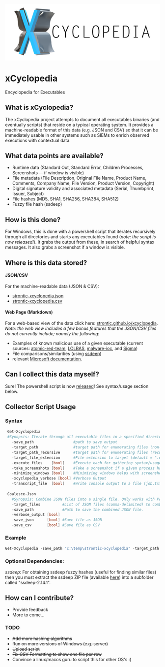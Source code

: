 ![xCyclopedia Logo](/assets/strontic-xcyclopedia-logo_full.png)

# xCyclopedia
Encyclopedia for Executables

## What is xCyclopedia?
The xCyclopedia project attempts to document all executables binaries (and eventually scripts) that reside on a typical operating system. It provides a machine-readable format of this data (e.g. JSON and CSV) so that it can be immediately usable in other systems such as SIEMs to enrich observed executions with contextual data.

## What data points are available?

* Runtime data (Standard Out, Standard Error, Children Processes, Screenshots -- if window is visible)
* File metadata (File Description, Original File Name, Product Name, Comments, Company Name, File Version, Product Version, Copyright)
* Digital signature validity and associated metadata (Serial, Thumbprint, Issuer, Subject)
* File hashes (MD5, SHA1, SHA256, SHA384, SHA512)
* Fuzzy file hash (ssdeep)

## How is this done?
For Windows, this is done with a powershell script that iterates recursively through all directories and starts any executables found (*note: the script is now released!*). It grabs the output from these, in search of helpful syntax messages. It also grabs a screenshot if a window is visible.

## Where is this data stored?

#### JSON/CSV
For the machine-readable data (JSON & CSV): 
* [strontic-xcyclopedia.json](strontic-xcyclopedia.json)
* [strontic-xcyclopedia.csv](strontic-xcyclopedia.csv)

#### Web Page (Markdown)
For a web-based view of the data click here: [strontic.github.io/xcyclopedia](https://strontic.github.io/xcyclopedia). *Note: the web view includes a few bonus features that the JSON/CSV files do not currently include; namely the following:*
* Examples of known malicious use of a given executable (current sources: [atomic-red-team](https://github.com/redcanaryco/atomic-red-team), [LOLBAS](https://github.com/LOLBAS-Project/LOLBAS), [malware-ioc](https://github.com/eset/malware-ioc), and [Sigma](https://github.com/Neo23x0/sigma))
* File comparisons/similarities (using [ssdeep](https://github.com/ssdeep-project/ssdeep/releases/tag/release-2.14.1))
* relevant [Microsoft documentation](https://github.com/MicrosoftDocs/windowsserverdocs).

## Can I collect this data myself?

Sure! The powershell script is now [released](/script)! See syntax/usage section below.

## Collector Script Usage

### Syntax

 ```powershell
  Get-Xcyclopedia
  #Synopsis: Iterate through all executable files in a specified directory (default target is .EXE). Gather CLI usage/syntax, screenshots, file hashes, file metadata, signature validity, and child processes.
    -save_path                  #path to save output
    -target_path                #target path for enumerating files (non-recursive). Comma-delimited for multiple paths.
    -target_path_recursive      #target path for enumerating files (recursive). Comma-delimited for multiple paths.
    -target_file_extension      #File extension to target (default = ".exe")
    -execute_files    [bool]    #Execute each for gathering syntax/usage info (stdout/stderr)
    -take_screenshots [bool]    #Take a screenshot if a given process has a window visible. This requires execute_files to be enabled.
    -minimize_windows [bool]    #Minimizing windows helps with screenshots, so that other windows do not get in the way. This only takes effect if execute_files and $take_screenshots are both enabled.
    -xcyclopedia_verbose [bool] #Verbose Output
    -transcript_file  [bool]    #Write console output to a file (job.txt)

  Coalesce-Json
    #Synopsis: Combine JSON files into a single file. Only works with PowerShell-compatible JSON files.
    -target_files          #List of JSON files (comma-delimited) to combine.
    -save_path             #Path to save the combined JSON file.
    -verbose_output [bool]
    -save_json      [bool] #Save file as JSON
    -save_csv       [bool] #Save file as CSV
````

### Example
```powershell
Get-Xcyclopedia -save_path "c:\temp\strontic-xcyclopedia" -target_path "$env:windir\system32" -target_file_extension ".exe"
````

### **Optional** Dependencies:
*ssdeep*: For obtaining ssdeep fuzzy hashes (useful for finding similar files) then you must extract the ssdeep ZIP file (available [here](https://github.com/ssdeep-project/ssdeep/releases/download/release-2.14.1/ssdeep-2.14.1-win32-binary.zip)) into a subfolder called "ssdeep-2.14.1".

## How can I contribute?
* Provide feedback
* More to come...

### TODO
- ~~Add more hashing algorithms~~
- ~~Run on more versions of Windows (e.g. server)~~
- ~~Upload script~~
- ~~Fix CSV Formatting to show one file per row~~
- Convince a linux/macos guru to script this for other OS's :)
